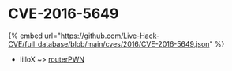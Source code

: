 # CVE-2016-5649
{% embed url="https://github.com/Live-Hack-CVE/full_database/blob/main/cves/2016/CVE-2016-5649.json" %}

* lilloX ~> [routerPWN](https://www.alice-snow.ru/2016/database/cve-2016-5649/routerpwn-lillox)